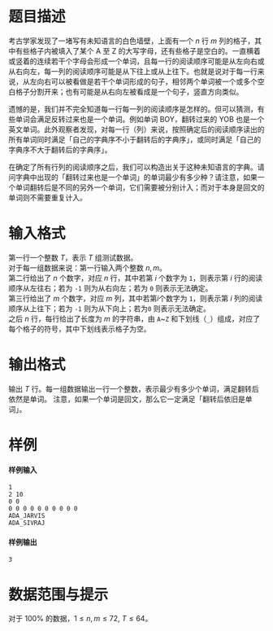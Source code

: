 
# 题目描述

考古学家发现了一堵写有未知语言的白色墙壁，上面有一个 $n$ 行 $m$ 列的格子，其中有些格子内被填入了某个 A 至 Z 的大写字母，还有些格子是空白的。一直横着或竖着的连续若干个字母会形成一个单词，且每一行的阅读顺序可能是从左向右或从右向左，每一列的阅读顺序可能是从下往上或从上往下。也就是说对于每一行来说，从左向右可以被看做是若干个单词形成的句子，相邻两个单词被一个或多个空白格子分割开来；也有可能是从右向左被看成是一个句子，竖直方向类似。

遗憾的是，我们并不完全知道每一行每一列的阅读顺序是怎样的。但可以猜测，有些单词会满足反转过来也是一个单词。例如单词 BOY，翻转过来的 YOB 也是一个英文单词。此外观察者发现，对每一行（列）来说，按照确定后的阅读顺序读出的所有单词同时满足「自己的字典序不小于翻转后的字典序」，或同时满足「自己的字典序不大于翻转后的字典序」。

在确定了所有行列的阅读顺序之后，我们可以构造出关于这种未知语言的字典。请问字典中出现的「翻转过来也是一个单词」的单词最少有多少种？请注意，如果一个单词翻转后是不同的另外一个单词，它们需要被分别计入；而对于本身是回文的单词则不需要重复计入。

# 输入格式

第一行一个整数 $T$，表示 $T$ 组测试数据。  
对于每一组数据来说：第一行输入两个整数 $n, m$。  
第二行给出了 $n$ 个数字，对应 $n$ 行，其中若第 $i$ 个数字为 ``1``，则表示第 $i$ 行的阅读顺序从左往右；若为 ``-1`` 则为从右向左；若为 ``0`` 则表示无法确定。  
第三行给出了 $m$ 个数字，对应 $m$ 列，其中若第$i$个数字为 ``1``，则表示第 $i$ 列的阅读顺序从上往下；若为 ``-1`` 则为从下向上；若为``0`` 则表示无法确定。  
之后 $n$ 行，每行给出了长度为 $m$ 的字符串，由 ``A``~``Z`` 和下划线（``_``）组成，对应了每个格子的符号，其中下划线表示格子为空。

# 输出格式

输出 $T$ 行。每一组数据输出一行一个整数，表示最少有多少个单词，满足翻转后依然是单词。
注意，如果一个单词是回文，那么它一定满足「翻转后依旧是单词」。

# 样例

#### 样例输入
```plain
1
2 10
0 0
0 0 0 0 0 0 0 0 0 0 
ADA_JARVIS
ADA_SIVRAJ
```

#### 样例输出
```plain
3
```

# 数据范围与提示

对于 $100 \%$ 的数据，$1 \leq n,m \leq 72, \ T \leq 64$。


